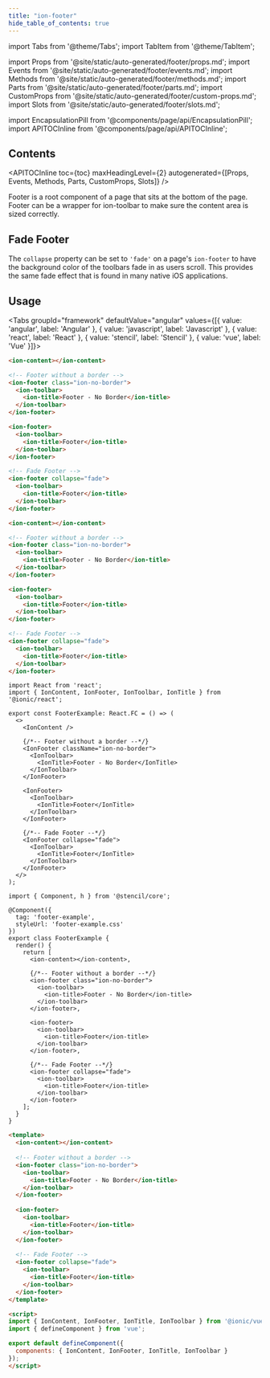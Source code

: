 ```yaml
---
title: "ion-footer"
hide_table_of_contents: true
---
```

import Tabs from '@theme/Tabs';
import TabItem from '@theme/TabItem';

import Props from '@site/static/auto-generated/footer/props.md';
import Events from '@site/static/auto-generated/footer/events.md';
import Methods from '@site/static/auto-generated/footer/methods.md';
import Parts from '@site/static/auto-generated/footer/parts.md';
import CustomProps from '@site/static/auto-generated/footer/custom-props.md';
import Slots from '@site/static/auto-generated/footer/slots.md';

<head>
  <title>Page Footer | Ionic App Footer: Wrapper Root Page Component</title>
  <meta name="description" content="A footer is a root component that sits at the bottom of a page. Ionic footers can be a wrapper for ion-toolbar to make sure the content area is sized correctly." />
</head>

import EncapsulationPill from '@components/page/api/EncapsulationPill';
import APITOCInline from '@components/page/api/APITOCInline';



<h2 className="table-of-contents__title">Contents</h2>

<APITOCInline
  toc={toc}
  maxHeadingLevel={2}
  autogenerated={[Props, Events, Methods, Parts, CustomProps, Slots]}
/>



Footer is a root component of a page that sits at the bottom of the page.
Footer can be a wrapper for ion-toolbar to make sure the content area is sized correctly.

## Fade Footer

The `collapse` property can be set to `'fade'` on a page's `ion-footer` to have the background color of the toolbars fade in as users scroll. This provides the same fade effect that is found in many native iOS applications.



## Usage

<Tabs groupId="framework" defaultValue="angular" values={[{ value: 'angular', label: 'Angular' }, { value: 'javascript', label: 'Javascript' }, { value: 'react', label: 'React' }, { value: 'stencil', label: 'Stencil' }, { value: 'vue', label: 'Vue' }]}>

<TabItem value="angular">

```html
<ion-content></ion-content>

<!-- Footer without a border -->
<ion-footer class="ion-no-border">
  <ion-toolbar>
    <ion-title>Footer - No Border</ion-title>
  </ion-toolbar>
</ion-footer>

<ion-footer>
  <ion-toolbar>
    <ion-title>Footer</ion-title>
  </ion-toolbar>
</ion-footer>

<!-- Fade Footer -->
<ion-footer collapse="fade">
  <ion-toolbar>
    <ion-title>Footer</ion-title>
  </ion-toolbar>
</ion-footer>
```


</TabItem>


<TabItem value="javascript">

```html
<ion-content></ion-content>

<!-- Footer without a border -->
<ion-footer class="ion-no-border">
  <ion-toolbar>
    <ion-title>Footer - No Border</ion-title>
  </ion-toolbar>
</ion-footer>

<ion-footer>
  <ion-toolbar>
    <ion-title>Footer</ion-title>
  </ion-toolbar>
</ion-footer>

<!-- Fade Footer -->
<ion-footer collapse="fade">
  <ion-toolbar>
    <ion-title>Footer</ion-title>
  </ion-toolbar>
</ion-footer>
```


</TabItem>


<TabItem value="react">

```tsx
import React from 'react';
import { IonContent, IonFooter, IonToolbar, IonTitle } from '@ionic/react';

export const FooterExample: React.FC = () => (
  <>
    <IonContent />
    
    {/*-- Footer without a border --*/}
    <IonFooter className="ion-no-border">
      <IonToolbar>
        <IonTitle>Footer - No Border</IonTitle>
      </IonToolbar>
    </IonFooter>

    <IonFooter>
      <IonToolbar>
        <IonTitle>Footer</IonTitle>
      </IonToolbar>
    </IonFooter>
    
    {/*-- Fade Footer --*/}
    <IonFooter collapse="fade">
      <IonToolbar>
        <IonTitle>Footer</IonTitle>
      </IonToolbar>
    </IonFooter>
  </>
);
```


</TabItem>


<TabItem value="stencil">

```tsx
import { Component, h } from '@stencil/core';

@Component({
  tag: 'footer-example',
  styleUrl: 'footer-example.css'
})
export class FooterExample {
  render() {
    return [
      <ion-content></ion-content>,

      {/*-- Footer without a border --*/}
      <ion-footer class="ion-no-border">
        <ion-toolbar>
          <ion-title>Footer - No Border</ion-title>
        </ion-toolbar>
      </ion-footer>,

      <ion-footer>
        <ion-toolbar>
          <ion-title>Footer</ion-title>
        </ion-toolbar>
      </ion-footer>,
      
      {/*-- Fade Footer --*/}
      <ion-footer collapse="fade">
        <ion-toolbar>
          <ion-title>Footer</ion-title>
        </ion-toolbar>
      </ion-footer>
    ];
  }
}
```


</TabItem>


<TabItem value="vue">

```html
<template>
  <ion-content></ion-content>
  
  <!-- Footer without a border -->
  <ion-footer class="ion-no-border">
    <ion-toolbar>
      <ion-title>Footer - No Border</ion-title>
    </ion-toolbar>
  </ion-footer>
  
  <ion-footer>
    <ion-toolbar>
      <ion-title>Footer</ion-title>
    </ion-toolbar>
  </ion-footer>
  
  <!-- Fade Footer -->
  <ion-footer collapse="fade">
    <ion-toolbar>
      <ion-title>Footer</ion-title>
    </ion-toolbar>
  </ion-footer>
</template>

<script>
import { IonContent, IonFooter, IonTitle, IonToolbar } from '@ionic/vue';
import { defineComponent } from 'vue';

export default defineComponent({
  components: { IonContent, IonFooter, IonTitle, IonToolbar }
});
</script>
```


</TabItem>

</Tabs>

<Props />
<Events />
<Methods />
<Parts />
<CustomProps />
<Slots />